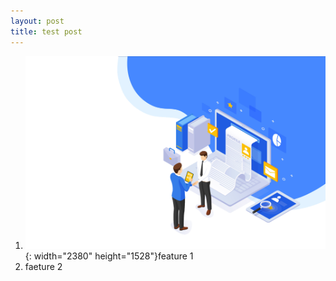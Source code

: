 ```yaml
---
layout: post
title: test post
---
```


1. ![](/uploads/2260612.png){: width="2380" height="1528"}feature 1
2. faeture 2